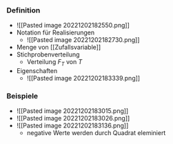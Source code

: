 ### Definition
+ ![[Pasted image 20221202182550.png]]
+ Notation für Realisierungen
	+ ![[Pasted image 20221202182730.png]]
+ Menge von [[Zufallsvariable]]
+ Stichprobenverteilung
	+ Verteilung $F_T$ von $T$
+ Eigenschaften
	+ ![[Pasted image 20221202183339.png]]

### Beispiele
+ ![[Pasted image 20221202183015.png]]
+ ![[Pasted image 20221202183026.png]]
+ ![[Pasted image 20221202183136.png]]
	+ negative Werte werden durch Quadrat eleminiert



